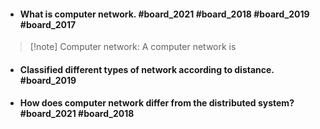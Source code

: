 - #### What is computer network. #board_2021 #board_2018 #board_2019 #board_2017 
> [!note] Computer network: 
>A  computer network is 

- #### Classified different types of network according to distance. #board_2019 
- #### How does computer network differ from the distributed system? #board_2021 #board_2018 